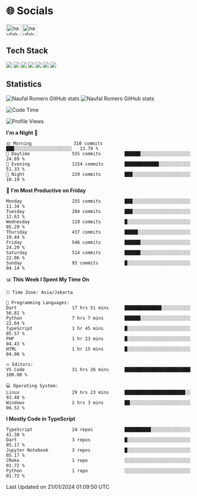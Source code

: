 <h1 align="">🌐 Socials</h1>
<p align="left">
<a href="https://linkedin.com/in/naufal-romero-putra-pratama-9ab816177/" target="blank"><img align="center" src="https://raw.githubusercontent.com/rahuldkjain/github-profile-readme-generator/master/src/images/icons/Social/linked-in-alt.svg" alt="naufalromero" height="30" width="40" /></a>
<a href="https://instagram.com/naufalromero" target="blank"><img align="center" src="https://raw.githubusercontent.com/rahuldkjain/github-profile-readme-generator/master/src/images/icons/Social/instagram.svg" alt="naufalromero" height="30" width="40" /></a>
</p>


<h2 align="">Tech Stack</h2>
<div align="">
  <img src="https://img.shields.io/badge/next.js-000000?style=for-the-badge&logo=nextdotjs&logoColor=white"/>
 <img src="https://img.shields.io/badge/typescript-%23007ACC.svg?style=for-the-badge&logo=typescript&logoColor=white"/>
 <img src="https://img.shields.io/badge/react-%2320232a.svg?style=for-the-badge&logo=react&logoColor=%2361DAFB"/>
 <img src="https://img.shields.io/badge/tailwindcss-%2338B2AC.svg?style=for-the-badge&logo=tailwind-css&logoColor=white"/>
 <img src="https://img.shields.io/badge/Prisma-3982CE?style=for-the-badge&logo=Prisma&logoColor=white"/>
 <img src="https://img.shields.io/badge/javascript-%23323330.svg?style=for-the-badge&logo=javascript&logoColor=%23F7DF1E"/>
 <img src="https://img.shields.io/badge/java-%23ED8B00.svg?style=for-the-badge&logo=openjdk&logoColor=white"/>
</div>


<h2 align="">Statistics</h2>
<div align="">
<img src="https://github-readme-stats-xi-nine-74.vercel.app/api?username=romves&show_icons=true&theme=tokyonight&include_all_commits=true&count_private=true" alt="Naufal Romero GitHub stats"/>
<img src="https://github-readme-stats-xi-nine-74.vercel.app/api/top-langs/?username=romves&theme=tokyonight&hide_border=false&include_all_commits=true&count_private=true&layout=compact" alt="Naufal Romero GitHub stats"/>
</div>

<!--START_SECTION:waka-->
![Code Time](http://img.shields.io/badge/Code%20Time-697%20hrs%2026%20mins-blue)

![Profile Views](http://img.shields.io/badge/Profile%20Views-7-blue)

**I'm a Night 🦉** 

```text
🌞 Morning                310 commits         ███░░░░░░░░░░░░░░░░░░░░░░   13.79 % 
🌆 Daytime                555 commits         ██████░░░░░░░░░░░░░░░░░░░   24.69 % 
🌃 Evening                1154 commits        █████████████░░░░░░░░░░░░   51.33 % 
🌙 Night                  229 commits         ███░░░░░░░░░░░░░░░░░░░░░░   10.19 % 
```
📅 **I'm Most Productive on Friday** 

```text
Monday                   255 commits         ███░░░░░░░░░░░░░░░░░░░░░░   11.34 % 
Tuesday                  284 commits         ███░░░░░░░░░░░░░░░░░░░░░░   12.63 % 
Wednesday                119 commits         █░░░░░░░░░░░░░░░░░░░░░░░░   05.29 % 
Thursday                 437 commits         █████░░░░░░░░░░░░░░░░░░░░   19.44 % 
Friday                   546 commits         ██████░░░░░░░░░░░░░░░░░░░   24.29 % 
Saturday                 514 commits         ██████░░░░░░░░░░░░░░░░░░░   22.86 % 
Sunday                   93 commits          █░░░░░░░░░░░░░░░░░░░░░░░░   04.14 % 
```


📊 **This Week I Spent My Time On** 

```text
🕑︎ Time Zone: Asia/Jakarta

💬 Programming Languages: 
Dart                     17 hrs 51 mins      ██████████████░░░░░░░░░░░   56.81 % 
Python                   7 hrs 7 mins        ██████░░░░░░░░░░░░░░░░░░░   22.64 % 
TypeScript               1 hr 45 mins        █░░░░░░░░░░░░░░░░░░░░░░░░   05.57 % 
PHP                      1 hr 23 mins        █░░░░░░░░░░░░░░░░░░░░░░░░   04.43 % 
HTML                     1 hr 15 mins        █░░░░░░░░░░░░░░░░░░░░░░░░   04.00 % 

🔥 Editors: 
VS Code                  31 hrs 26 mins      █████████████████████████   100.00 % 

💻 Operating System: 
Linux                    29 hrs 23 mins      ███████████████████████░░   93.48 % 
Windows                  2 hrs 3 mins        ██░░░░░░░░░░░░░░░░░░░░░░░   06.52 % 
```

**I Mostly Code in TypeScript** 

```text
TypeScript               24 repos            ██████████░░░░░░░░░░░░░░░   41.38 % 
Dart                     3 repos             █░░░░░░░░░░░░░░░░░░░░░░░░   05.17 % 
Jupyter Notebook         3 repos             █░░░░░░░░░░░░░░░░░░░░░░░░   05.17 % 
CMake                    1 repo              ░░░░░░░░░░░░░░░░░░░░░░░░░   01.72 % 
Python                   1 repo              ░░░░░░░░░░░░░░░░░░░░░░░░░   01.72 % 
```




 Last Updated on 21/01/2024 01:09:50 UTC
<!--END_SECTION:waka-->
